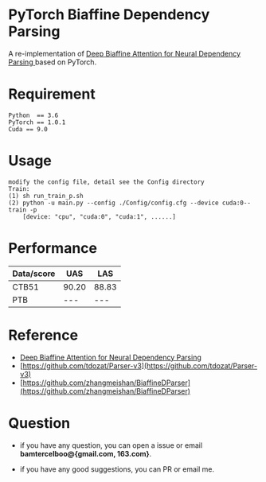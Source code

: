 # PyTorch Biaffine Dependency Parsing
A re-implementation of [Deep Biaffine Attention for Neural Dependency Parsing ](https://arxiv.org/abs/1611.01734)based on PyTorch.

# Requirement
	Python  == 3.6  
	PyTorch == 1.0.1
	Cuda == 9.0

# Usage  
	modify the config file, detail see the Config directory
	Train:
	(1) sh run_train_p.sh
	(2) python -u main.py --config ./Config/config.cfg --device cuda:0--train -p 
	    [device: "cpu", "cuda:0", "cuda:1", ......]


# Performance
| Data/score | UAS | LAS |  
| ------------ | ------------ | ------------ |  
| CTB51 | 90.20 | 88.83 |  
| PTB | --- | --- |  


# Reference
- [Deep Biaffine Attention for Neural Dependency Parsing](https://arxiv.org/abs/1611.01734)  
- [https://github.com/tdozat/Parser-v3](https://github.com/tdozat/Parser-v3)  
- [https://github.com/zhangmeishan/BiaffineDParser](https://github.com/zhangmeishan/BiaffineDParser)

# Question #
- if you have any question, you can open a issue or email **bamtercelboo@{gmail.com, 163.com}**.

- if you have any good suggestions, you can PR or email me.
